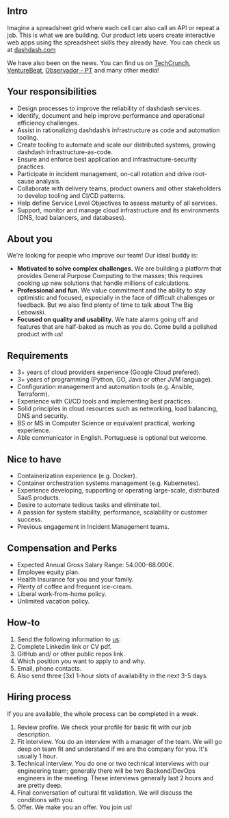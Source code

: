 ## Intro
Imagine a spreadsheet grid where each cell can also call an API or repeat a job. This is what we are building. Our product lets users create interactive web apps using the spreadsheet skills they already have. You can check us at [dashdash.com](http://dashdash.com) 

We have also been on the news. You can find us on [TechCrunch](https://tcrn.ch/2LnB1r0), [VentureBeat](https://bit.ly/2IGwgHS), [Observador - PT](https://bit.ly/2rZV0Ar) and many other media!

## Your responsibilities
- Design processes to improve the reliability of dashdash services.
- Identify, document and help improve performance and operational efficiency challenges.
- Assist in rationalizing dashdash’s infrastructure as code and automation tooling.
- Create tooling to automate and scale our distributed systems, growing dashdash infrastructure-as-code.
- Ensure and enforce best application and infrastructure-security practices.
- Participate in incident management, on-call rotation and drive root-cause analysis.
- Collaborate with delivery teams, product owners and other stakeholders to develop tooling and CI/CD patterns.
- Help define Service Level Objectives to assess maturity of all services.
- Support, monitor and manage cloud infrastructure and its environments (DNS, load balancers, and databases).


## About you
We're looking for people who improve our team! Our ideal buddy is:
- **Motivated to solve complex challenges.** We are building a platform that provides General Purpose Computing to the masses; this requires cooking up new solutions that handle millions of calculations.
- **Professional and fun.** We value commitment and the ability to stay optimistic and focused, especially in the face of difficult challenges or feedback. But we also find plenty of time to talk about The Big Lebowski.
- **Focused on quality and usability.** We hate alarms going off and features that are half-baked as much as you do. Come build a polished product with us!

## Requirements
- 3+ years of cloud providers experience (Google Cloud prefered).
- 3+ years of programming (Python, GO, Java or other JVM language).
- Configuration management and automation tools (e.g. Ansible, Terraform).
- Experience with CI/CD tools and implementing best practices.
- Solid principles in cloud resources such as networking, load balancing, DNS and security.
- BS or MS in Computer Science or equivalent practical, working experience.
- Able communicator in English. Portuguese is optional but welcome.

## Nice to have
- Containerization experience (e.g. Docker).
- Container orchestration systems management (e.g. Kubernetes).
- Experience developing, supporting or operating large-scale, distributed SaaS products.
- Desire to automate tedious tasks and eliminate toil.
- A passion for system stability, performance, scalability or customer success.
- Previous engagement in Incident Management teams.

## Compensation and Perks
- Expected Annual Gross Salary Range: 54.000-68.000€.
- Employee equity plan.
- Health Insurance for you and your family.
- Plenty of coffee and frequent ice-cream.
- Liberal work-from-home policy.
- Unlimited vacation policy.

## How-to
1. Send the following information to [us](mailto:join@dashdash.com):
1. Complete Linkedin link or CV pdf.
1. GitHub and/ or other public repos link.
1. Which position you want to apply to and why.
1. Email, phone contacts.
1. Also send three (3x) 1-hour slots of availability in the next 3-5 days.

## Hiring process
If you are available, the whole process can be completed in a week.

1. Review profile. We check your profile for basic fit with our job description.
1. Fit interview. You do an interview with a manager of the team. We will go deep on team fit and understand if we are the company for you. It's usually 1 hour.
1. Technical interview. You do one or two technical interviews with our engineering team; generally there will be two Backend/DevOps engineers in the meeting. These interviews generally last 2 hours and are pretty deep.
1. Final conversation of cultural fit validation. We will discuss the conditions with you.
1. Offer. We make you an offer. You join us!

